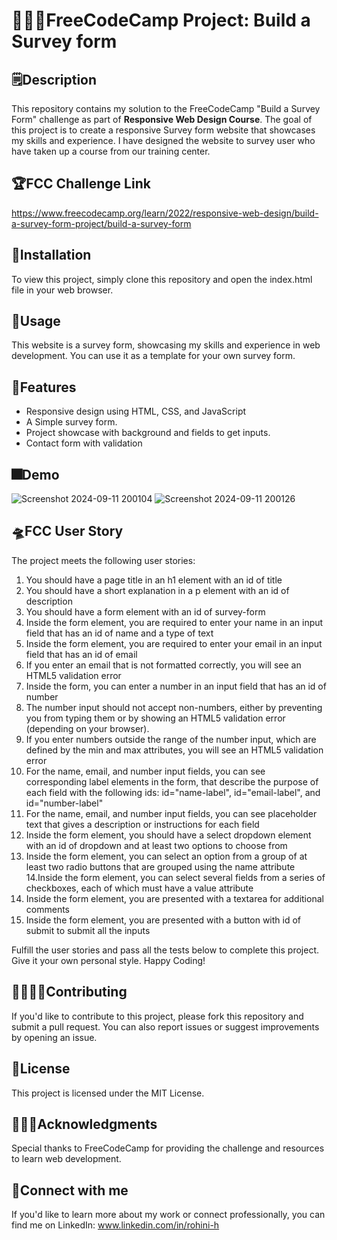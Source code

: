 # 👩🏻‍💻FreeCodeCamp Project: Build a Survey form

## 🗒️Description
This repository contains my solution to the FreeCodeCamp "Build a Survey Form" challenge as part of **Responsive Web Design Course**. The goal of this project is to create a responsive Survey form website that showcases my skills and experience. I have designed the website to survey user who have taken up a course from our training center.

## 🏆FCC Challenge Link
https://www.freecodecamp.org/learn/2022/responsive-web-design/build-a-survey-form-project/build-a-survey-form 

## 🌠Installation
To view this project, simply clone this repository and open the index.html file in your web browser.

## 🌟Usage
This website is a survey form, showcasing my skills and experience in web development. You can use it as a template for your own survey form.

## 🌈Features

- Responsive design using HTML, CSS, and JavaScript
- A Simple survey form.
- Project showcase with background and fields to get inputs.
- Contact form with validation

## 🎆Demo
![Screenshot 2024-09-11 200104](https://github.com/user-attachments/assets/275fc26a-8b40-424f-8925-607ce9fadb3e)
![Screenshot 2024-09-11 200126](https://github.com/user-attachments/assets/9be7f4a5-3788-474f-b171-301e31055b84)

## 🛸FCC User Story
The project meets the following user stories:

1. You should have a page title in an h1 element with an id of title
2. You should have a short explanation in a p element with an id of description
3. You should have a form element with an id of survey-form
4. Inside the form element, you are required to enter your name in an input field that has an id of name and a type of text
5. Inside the form element, you are required to enter your email in an input field that has an id of email
6. If you enter an email that is not formatted correctly, you will see an HTML5 validation error
7. Inside the form, you can enter a number in an input field that has an id of number
8. The number input should not accept non-numbers, either by preventing you from typing them or by showing an HTML5 validation error (depending on your browser).
9. If you enter numbers outside the range of the number input, which are defined by the min and max attributes, you will see an HTML5 validation error
10. For the name, email, and number input fields, you can see corresponding label elements in the form, that describe the purpose of each field with the following ids: id="name-label", id="email-label", and id="number-label"
11. For the name, email, and number input fields, you can see placeholder text that gives a description or instructions for each field
12. Inside the form element, you should have a select dropdown element with an id of dropdown and at least two options to choose from
13. Inside the form element, you can select an option from a group of at least two radio buttons that are grouped using the name attribute
14.Inside the form element, you can select several fields from a series of checkboxes, each of which must have a value attribute
15. Inside the form element, you are presented with a textarea for additional comments
16. Inside the form element, you are presented with a button with id of submit to submit all the inputs

Fulfill the user stories and pass all the tests below to complete this project. Give it your own personal style. Happy Coding!

## 🫱🏼‍🫲🏼Contributing
If you'd like to contribute to this project, please fork this repository and submit a pull request. You can also report issues or suggest improvements by opening an issue.

## 🔏License
This project is licensed under the MIT License.

## 🙇🏻‍♀️Acknowledgments
Special thanks to FreeCodeCamp for providing the challenge and resources to learn web development.

## 🚀Connect with me
If you'd like to learn more about my work or connect professionally, you can find me on LinkedIn: www.linkedin.com/in/rohini-h
